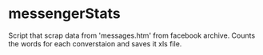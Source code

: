 # messengerStats
Script that scrap data from 'messages.htm' from facebook archive. Counts the words for each converstaion and saves it xls file.
